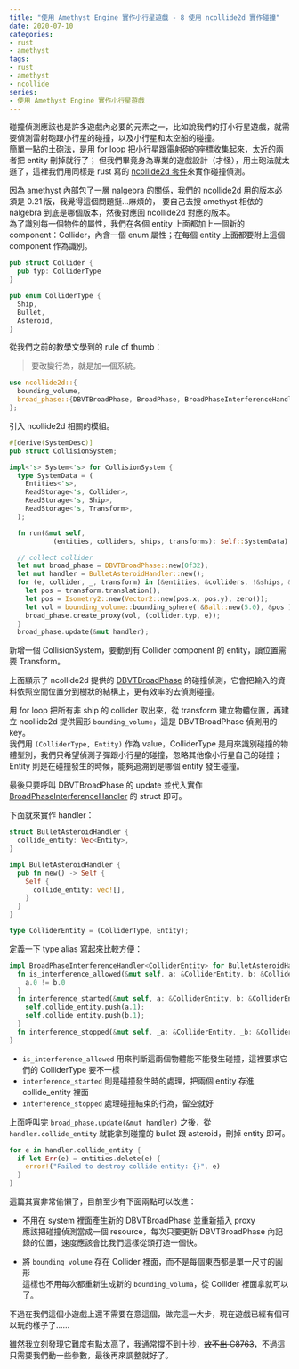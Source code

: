 ```yaml
---
title: "使用 Amethyst Engine 實作小行星遊戲 - 8 使用 ncollide2d 實作碰撞"
date: 2020-07-10
categories:
- rust
- amethyst
tags:
- rust
- amethyst
- ncollide
series:
- 使用 Amethyst Engine 實作小行星遊戲
---
```


碰撞偵測應該也是許多遊戲內必要的元素之一，比如說我們的打小行星遊戲，就需要偵測雷射砲跟小行星的碰撞，以及小行星和太空船的碰撞。  
簡單一點的土砲法，是用 for loop 把小行星跟電射砲的座標收集起來，太近的兩者把 entity 刪掉就行了；
但我們畢竟身為專業的遊戲設計（才怪），用土砲法就太遜了，這裡我們用同樣是 rust 寫的 [ncollide2d 套件](https://ncollide.org/)來實作碰撞偵測。  
<!--more-->

因為 amethyst 內部包了一層 nalgebra 的關係，我們的 ncollide2d 用的版本必須是 0.21 版，我覺得這個問題挺…麻煩的，
要自己去搜 amethyst 相依的 nalgebra 到底是哪個版本，然後對應回 ncollide2d 對應的版本。  
為了識別每一個物件的屬性，我們在各個 entity 上面都加上一個新的 component：Collider，內含一個 enum 屬性；在每個 entity 上面都要附上這個 component 作為識別。  
```rust
pub struct Collider {
  pub typ: ColliderType
}

pub enum ColliderType {
  Ship,
  Bullet,
  Asteroid,
}
```
從我們之前的教學文學到的 rule of thumb：

> 要改變行為，就是加一個系統。  

```rust
use ncollide2d::{
  bounding_volume,
  broad_phase::{DBVTBroadPhase, BroadPhase, BroadPhaseInterferenceHandler}
};
```
引入 ncollide2d 相關的模組。  

```rust
#[derive(SystemDesc)]
pub struct CollisionSystem;

impl<'s> System<'s> for CollisionSystem {
  type SystemData = (
    Entities<'s>,
    ReadStorage<'s, Collider>,
    ReadStorage<'s, Ship>,
    ReadStorage<'s, Transform>,
  );

  fn run(&mut self,
           (entities, colliders, ships, transforms): Self::SystemData) {

  // collect collider
  let mut broad_phase = DBVTBroadPhase::new(0f32);
  let mut handler = BulletAsteroidHandler::new();
  for (e, collider, _, transform) in (&entities, &colliders, !&ships, &transforms).join()  {
    let pos = transform.translation();
    let pos = Isometry2::new(Vector2::new(pos.x, pos.y), zero());
    let vol = bounding_volume::bounding_sphere( &Ball::new(5.0), &pos );
    broad_phase.create_proxy(vol, (collider.typ, e));
  }
  broad_phase.update(&mut handler);
```

新增一個 CollisionSystem，要動到有 Collider component 的 entity，讀位置需要 Transform。  

上面顯示了 ncollide2d 提供的 [DBVTBroadPhase](https://docs.rs/ncollide2d/0.21.0/ncollide2d/pipeline/broad_phase/struct.DBVTBroadPhase.html) 的碰撞偵測，它會把輸入的資料依照空間位置分到樹狀的結構上，更有效率的去偵測碰撞。  

用 for loop 把所有非 ship 的 collider 取出來，從 transform 建立物體位置，再建立 ncollide2d 提供圓形 `bounding_volume`，這是 DBVTBroadPhase 偵測用的 key。  
我們用 `(ColliderType, Entity)` 作為 value，ColliderType 是用來識別碰撞的物體型別，我們只希望偵測子彈跟小行星的碰撞，忽略其他像小行星自己的碰撞；Entity 則是在碰撞發生的時候，能夠追溯到是哪個 entity 發生碰撞。  

最後只要呼叫 DBVTBroadPhase 的 update 並代入實作 [BroadPhaseInterferenceHandler](https://docs.rs/ncollide2d/0.21.0/ncollide2d/pipeline/broad_phase/trait.BroadPhaseInterferenceHandler.html) 的 struct 即可。  

下面就來實作 handler：
```rust
struct BulletAsteroidHandler {
  collide_entity: Vec<Entity>,
}

impl BulletAsteroidHandler {
  pub fn new() -> Self {
    Self {
      collide_entity: vec![],
    }
  }
}

type ColliderEntity = (ColliderType, Entity);
```

定義一下 type alias 寫起來比較方便：  
```rust
impl BroadPhaseInterferenceHandler<ColliderEntity> for BulletAsteroidHandler {
  fn is_interference_allowed(&mut self, a: &ColliderEntity, b: &ColliderEntity) -> bool {
    a.0 != b.0
  }
  fn interference_started(&mut self, a: &ColliderEntity, b: &ColliderEntity) {
    self.collide_entity.push(a.1);
    self.collide_entity.push(b.1);
  }
  fn interference_stopped(&mut self, _a: &ColliderEntity, _b: &ColliderEntity) {}
}
```
* `is_interference_allowed` 用來判斷這兩個物體能不能發生碰撞，這裡要求它們的 ColliderType 要不一樣
* `interference_started` 則是碰撞發生時的處理，把兩個 entity 存進 collide_entity 裡面
* `interference_stopped` 處理碰撞結束的行為，留空就好  

上面呼叫完 `broad_phase.update(&mut handler)` 之後，從 `handler.collide_entity` 就能拿到碰撞的 bullet 跟 asteroid，刪掉 entity 即可。  

```rust
for e in handler.collide_entity {
  if let Err(e) = entities.delete(e) {
    error!("Failed to destroy collide entity: {}", e)
  }
}
```

這篇其實非常偷懶了，目前至少有下面兩點可以改進：  

*  不用在 system 裡面產生新的 DBVTBroadPhase 並重新插入 proxy  
應該把碰撞偵測當成一個 resource，每次只要更新 DBVTBroadPhase 內記錄的位置，速度應該會比我們這樣從頭打造一個快。

*  將 `bounding_volume` 存在 Collider 裡面，而不是每個東西都是單一尺寸的圓形  
這樣也不用每次都重新生成新的 `bounding_voluma`，從 Collider 裡面拿就可以了。

不過在我們這個小遊戲上還不需要在意這個，做完這一大步，現在遊戲已經有個可以玩的樣子了……

雖然我立刻發現它難度有點太高了，我通常撐不到十秒，~~放不出 C8763~~，不過這只需要我們動一些參數，最後再來調整就好了。  
